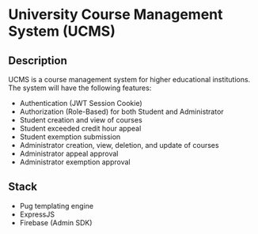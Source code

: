 # University Course Management System (UCMS)
## Description
UCMS is a course management system for higher educational institutions. The system will have the following features:
- Authentication (JWT Session Cookie)
- Authorization (Role-Based) for both Student and Administrator
- Student creation and view of courses
- Student exceeded credit hour appeal
- Student exemption submission
- Administrator creation, view, deletion, and update of courses
- Administrator appeal approval
- Administrator exemption approval

## Stack
- Pug templating engine
- ExpressJS
- Firebase (Admin SDK)